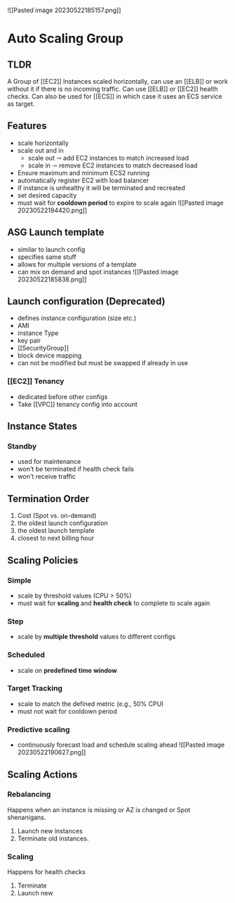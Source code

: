 ![[Pasted image 20230522185157.png]]
# Auto Scaling Group

## TLDR
A Group of [[EC2]] Instances scaled horizontally, can use an [[ELB]] or work without it if there is no incoming traffic. Can use [[ELB]] or [[EC2]] health checks. Can also be used for [[ECS]] in which case it uses an ECS service as target.

## Features
- scale horizontally
- scale out and in
	- scale out ⇾ add EC2 instances to match increased load
	- scale in ⇾ remove EC2 instances to match decreased load
- Ensure maximum and minimum ECS2 running
- automatically register EC2 with load balancer
- if instance is unhealthy it will be terminated and recreated
- set desired capacity
- must wait for **cooldown period** to expire to scale again
![[Pasted image 20230522194420.png]]
## ASG Launch template
- similar to launch config
- specifies same stuff
- allows for multiple versions of a template
- can mix on demand and spot instances
![[Pasted image 20230522185838.png]]

## Launch configuration (Deprecated)
- defines instance configuration (size etc.)
- AMI
- instance Type
- key pair
- [[SecurityGroup]]
- block device mapping
- can not be modified but must be swapped if already in use

### [[EC2]] Tenancy
- dedicated before other configs
- Take [[VPC]] tenancy config into account

## Instance States

### Standby
- used for maintenance
- won't be terminated if health check fails
- won't receive traffic

## Termination Order
1. Cost (Spot vs. on-demand)
2. the oldest launch configuration
3. the oldest launch template
4. closest to next billing hour

## Scaling Policies

### Simple
- scale by threshold values (CPU > 50%)
- must wait for **scaling** and **health check** to complete to scale again

### Step
- scale by **multiple threshold** values to different configs

### Scheduled
- scale on **predefined** **time** **window**

### Target Tracking
- scale to match the defined metric (e.g., 50% CPU)
- must not wait for cooldown period

### Predictive scaling
- continuously forecast load and schedule scaling ahead
![[Pasted image 20230522190627.png]]
## Scaling Actions

### Rebalancing
Happens when an instance is missing or AZ is changed or Spot shenanigans.
1. Launch new instances
2. Terminate old instances.

### Scaling
Happens for health checks
1. Terminate
2. Launch new

